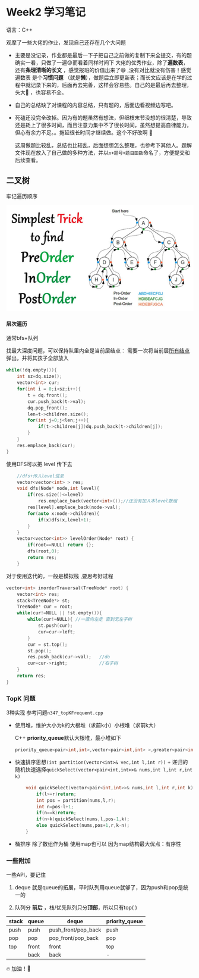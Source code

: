 # Week2 学习笔记

语言：C++

观摩了一些大佬的作业，发现自己还存在几个大问题

- 主要是没记录，作业都是最后一下子把自己之前做的复制下来全提交，有的题确实一看，只做了一遍:sweat:而看着同样时间下 大佬的优秀作业，除了**遍数表**，还有**条理清晰的长文** ，感觉报班的价值出来了:smile: ,没有对比就没有伤害！​感觉遍数表 是个**习惯问题** （就是**懒**），做题后立即更新表；而长文应该是在学的过程中就记录下来的，后面再去完善，这样会容易些。自己的是最后再去整理，头大:imp: ，也容易不全。

- 自己的总结缺了对课程的内容总结，只有题的，后面边看视频边写吧。

- 死磕还没完全改掉。因为有的题虽然有想法，但细枝末节没想的很清楚，导致还是耗上了很多时间，而且注意力集中不了很长时间，虽然想提高自律能力，但心有余力不足。。拖延很长时间才继续做。这个不好改啊 :shit:

  这周做题比较乱，总结也比较乱，后面想想怎么整理，也参考下其他人。题解文件现在放入了自己做的多种方法，并以`n+题号+题目函数`命名了，方便提交和后续查看。



## 二叉树

牢记遍历顺序

![2tree](./res/tree-traverse.png)

#### 层次遍历

通常bfs+队列

找最大深度问题，可以保持队里内全是当前层结点：   需要一次将当前层<u>所有结点</u>弹出，并将其孩子全部放入

```C++
while(!dq.empty()){
	int sz=dq.size();
	vector<int> cur;
	for(int i = 0;i<sz;i++){
		t = dq.front();
		cur.push_back(t->val);
		dq.pop_front();
		len=t->children.size();
		for(int j=0;j<len;j++){
			if(t->children[j])dq.push_back(t->children[j]);
		}
	}
	res.emplace_back(cur);
}
```
使用DFS可以把 level 传下去
```C++
	//dfs+传入level信息
    vector<vector<int> > res;
    void dfs(Node* node,int level){
        if(res.size()<=level)
			res.emplace_back(vector<int>());//还没有加入本level数组
        res[level].emplace_back(node->val);
        for(auto x:node->children){
            if(x)dfs(x,level+1);
        }
    }
    vector<vector<int>> levelOrder(Node* root) {
        if(root==NULL) return {};
        dfs(root,0);
        return res;
    }
```

对于使用迭代的，一般是模拟栈 ,要思考好过程

```C++
vector<int> inorderTraversal(TreeNode* root) {
	vector<int> res;
	stack<TreeNode*> st;
	TreeNode* cur = root;
	while(cur!=NULL || !st.empty()){
		while(cur!=NULL){ //一直向左走 直到无左子树
			st.push(cur);
			cur=cur->left;
		}
		cur = st.top();
		st.pop();
		res.push_back(cur->val);   //do
		cur=cur->right;            //右子树
	}
	return res;
}
```


### TopK 问题

3种实现 参考问题`n347_topKFrequent.cpp`

- 使用堆，维护大小为k的大根堆（求前k小）小根堆（求前k大）

  C++  **priority_queue**默认大根堆，最小堆如下

  ```C++
  priority_queue<pair<int,int>,vector<pair<int,int> >,greater<pair<int,int> > > Q;
  ```

- 快速排序思想`(int partition(vector<int>& vec,int l,int r))`  + 递归的  随机快速选择`quickSelect(vector<pair<int,int>>& nums,int l,int r,int k)`

  ```C++
      void quickSelect(vector<pair<int,int>>& nums,int l,int r,int k){
          if(l>=r)return;
          int pos = partition(nums,l,r);
          int n=pos-l+1;
          if(n==k)return;
          if(n>k)quickSelect(nums,l,pos-1,k);
          else quickSelect(nums,pos+1,r,k-n);
      }
  ```

- 桶排序  除了数组作为桶  使用map也可以  因为map结构最大优点：有序性

### 一些附加

一些API，要记住

1. deque 就是queue的拓展，平时队列用queue就够了，因为push和pop是统一的

2. 队列分 **前后**  ，栈/优先队列只分**顶部**，所以只有top( )

| stack | queue | deque               | priority_queue |
| ----- | ----- | ------------------- | -------------- |
| push  | push  | push_front/pop_back | push           |
| pop   | pop   | pop_front/pop_back  | pop            |
| top   | front | front               | top            |
|       | back  | back                | -              |



:fire:  加油！:eyes:  